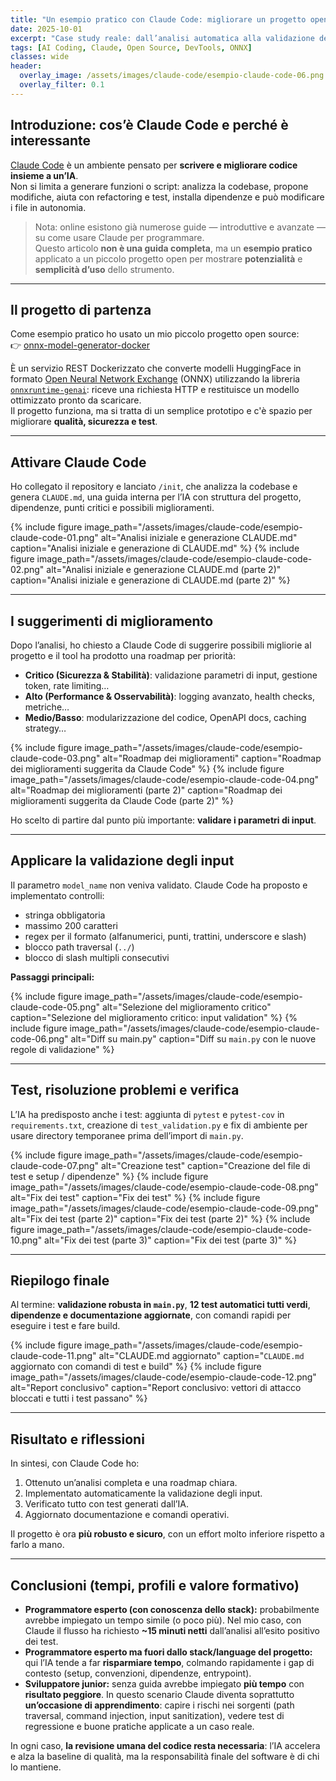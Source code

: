 ```yaml
---
title: "Un esempio pratico con Claude Code: migliorare un progetto open source"
date: 2025-10-01
excerpt: "Case study reale: dall’analisi automatica alla validazione degli input, con test e documentazione aggiornati, su un piccolo progetto open source."
tags: [AI Coding, Claude, Open Source, DevTools, ONNX]
classes: wide
header:
  overlay_image: /assets/images/claude-code/esempio-claude-code-06.png
  overlay_filter: 0.1
---
```


## Introduzione: cos’è Claude Code e perché è interessante
[Claude Code](https://www.claude.com/product/claude-code) è un ambiente pensato per **scrivere e migliorare codice insieme a un’IA**.  
Non si limita a generare funzioni o script: analizza la codebase, propone modifiche, aiuta con refactoring e test, installa dipendenze e può modificare i file in autonomia.

> Nota: online esistono già numerose guide — introduttive e avanzate — su come usare Claude per programmare.  
> Questo articolo **non è una guida completa**, ma un **esempio pratico** applicato a un piccolo progetto open per mostrare **potenzialità** e **semplicità d’uso** dello strumento.

---

## Il progetto di partenza
Come esempio pratico ho usato un mio piccolo progetto open source:  
👉 [onnx-model-generator-docker](https://github.com/asoldano/onnx-model-generator-docker)

È un servizio REST Dockerizzato che converte modelli HuggingFace in formato [Open Neural Network Exchange](https://onnx.ai/) (ONNX) utilizzando la libreria [`onnxruntime-genai`](https://github.com/microsoft/onnxruntime-genai): riceve una richiesta HTTP e restituisce un modello ottimizzato pronto da scaricare.  
Il progetto funziona, ma si tratta di un semplice prototipo e c'è spazio per migliorare **qualità, sicurezza e test**.

---

## Attivare Claude Code
Ho collegato il repository e lanciato `/init`, che analizza la codebase e genera `CLAUDE.md`, una guida interna per l’IA con struttura del progetto, dipendenze, punti critici e possibili miglioramenti.

{% include figure image_path="/assets/images/claude-code/esempio-claude-code-01.png" alt="Analisi iniziale e generazione CLAUDE.md" caption="Analisi iniziale e generazione di CLAUDE.md" %}
{% include figure image_path="/assets/images/claude-code/esempio-claude-code-02.png" alt="Analisi iniziale e generazione CLAUDE.md (parte 2)" caption="Analisi iniziale e generazione di CLAUDE.md (parte 2)" %}

---

## I suggerimenti di miglioramento
Dopo l’analisi, ho chiesto a Claude Code di suggerire possibili migliorie al progetto e il tool ha prodotto una roadmap per priorità:  
- **Critico (Sicurezza & Stabilità)**: validazione parametri di input, gestione token, rate limiting…  
- **Alto (Performance & Osservabilità)**: logging avanzato, health checks, metriche…  
- **Medio/Basso**: modularizzazione del codice, OpenAPI docs, caching strategy…

{% include figure image_path="/assets/images/claude-code/esempio-claude-code-03.png" alt="Roadmap dei miglioramenti" caption="Roadmap dei miglioramenti suggerita da Claude Code" %}
{% include figure image_path="/assets/images/claude-code/esempio-claude-code-04.png" alt="Roadmap dei miglioramenti (parte 2)" caption="Roadmap dei miglioramenti suggerita da Claude Code (parte 2)" %}

Ho scelto di partire dal punto più importante: **validare i parametri di input**.

---

## Applicare la validazione degli input
Il parametro `model_name` non veniva validato. Claude Code ha proposto e implementato controlli:

- stringa obbligatoria  
- massimo 200 caratteri  
- regex per il formato (alfanumerici, punti, trattini, underscore e slash)  
- blocco path traversal (`../`)  
- blocco di slash multipli consecutivi

**Passaggi principali:**

{% include figure image_path="/assets/images/claude-code/esempio-claude-code-05.png" alt="Selezione del miglioramento critico" caption="Selezione del miglioramento critico: input validation" %}
{% include figure image_path="/assets/images/claude-code/esempio-claude-code-06.png" alt="Diff su main.py" caption="Diff su `main.py` con le nuove regole di validazione" %}

---

## Test, risoluzione problemi e verifica
L’IA ha predisposto anche i test: aggiunta di `pytest` e `pytest-cov` in `requirements.txt`, creazione di `test_validation.py` e fix di ambiente per usare directory temporanee prima dell’import di `main.py`.

{% include figure image_path="/assets/images/claude-code/esempio-claude-code-07.png" alt="Creazione test" caption="Creazione del file di test e setup / dipendenze" %}
{% include figure image_path="/assets/images/claude-code/esempio-claude-code-08.png" alt="Fix dei test" caption="Fix dei test" %}
{% include figure image_path="/assets/images/claude-code/esempio-claude-code-09.png" alt="Fix dei test (parte 2)" caption="Fix dei test (parte 2)" %}
{% include figure image_path="/assets/images/claude-code/esempio-claude-code-10.png" alt="Fix dei test (parte 3)" caption="Fix dei test (parte 3)" %}

---

## Riepilogo finale
Al termine: **validazione robusta in `main.py`**, **12 test automatici tutti verdi**, **dipendenze e documentazione aggiornate**, con comandi rapidi per eseguire i test e fare build.

{% include figure image_path="/assets/images/claude-code/esempio-claude-code-11.png" alt="CLAUDE.md aggiornato" caption="`CLAUDE.md` aggiornato con comandi di test e build" %}
{% include figure image_path="/assets/images/claude-code/esempio-claude-code-12.png" alt="Report conclusivo" caption="Report conclusivo: vettori di attacco bloccati e tutti i test passano" %}

---

## Risultato e riflessioni
In sintesi, con Claude Code ho:
1. Ottenuto un’analisi completa e una roadmap chiara.  
2. Implementato automaticamente la validazione degli input.  
3. Verificato tutto con test generati dall’IA.  
4. Aggiornato documentazione e comandi operativi.

Il progetto è ora **più robusto e sicuro**, con un effort molto inferiore rispetto a farlo a mano.

---

## Conclusioni (tempi, profili e valore formativo)
- **Programmatore esperto (con conoscenza dello stack):** probabilmente avrebbe impiegato un tempo simile (o poco più). Nel mio caso, con Claude il flusso ha richiesto **~15 minuti netti** dall’analisi all’esito positivo dei test.  
- **Programmatore esperto ma fuori dallo stack/language del progetto:** qui l’IA tende a far **risparmiare tempo**, colmando rapidamente i gap di contesto (setup, convenzioni, dipendenze, entrypoint).  
- **Sviluppatore junior:** senza guida avrebbe impiegato **più tempo** con **risultato peggiore**. In questo scenario Claude diventa soprattutto **un’occasione di apprendimento**: capire i rischi nei sorgenti (path traversal, command injection, input sanitization), vedere test di regressione e buone pratiche applicate a un caso reale.

In ogni caso, **la revisione umana del codice resta necessaria**: l’IA accelera e alza la baseline di qualità, ma la responsabilità finale del software è di chi lo mantiene.

